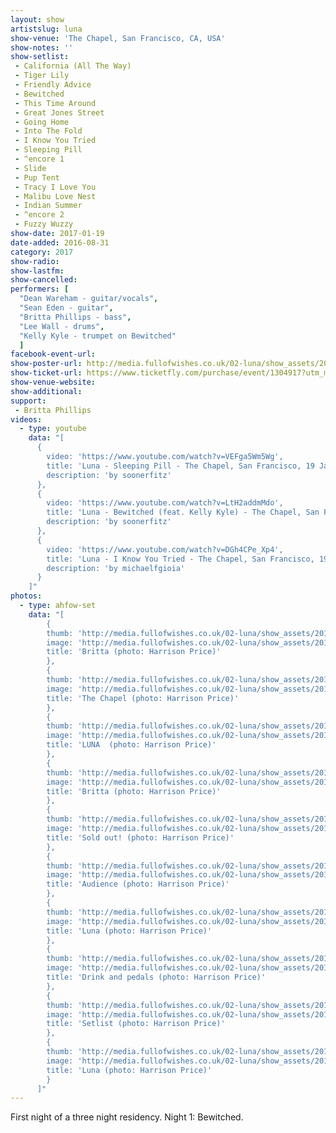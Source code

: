 ```yaml
---
layout: show
artistslug: luna
show-venue: 'The Chapel, San Francisco, CA, USA'
show-notes: ''
show-setlist: 
 - California (All The Way)
 - Tiger Lily
 - Friendly Advice
 - Bewitched
 - This Time Around
 - Great Jones Street
 - Going Home
 - Into The Fold
 - I Know You Tried
 - Sleeping Pill
 - ^encore 1
 - Slide
 - Pup Tent
 - Tracy I Love You
 - Malibu Love Nest
 - Indian Summer
 - ^encore 2
 - Fuzzy Wuzzy
show-date: 2017-01-19
date-added: 2016-08-31
category: 2017
show-radio: 
show-lastfm: 
show-cancelled: 
performers: [
  "Dean Wareham - guitar/vocals",
  "Sean Eden - guitar",
  "Britta Phillips - bass",
  "Lee Wall - drums",
  "Kelly Kyle - trumpet on Bewitched"
  ]
facebook-event-url: 
show-poster-url: http://media.fullofwishes.co.uk/02-luna/show_assets/2017-01/2017-01-luna-chapel-sf-poster.jpg
show-ticket-url: https://www.ticketfly.com/purchase/event/1304917?utm_medium=bks
show-venue-website: 
show-additional: 
support:
 - Britta Phillips
videos:
  - type: youtube
    data: "[
      { 
        video: 'https://www.youtube.com/watch?v=VEFga5Wm5Wg',
        title: 'Luna - Sleeping Pill - The Chapel, San Francisco, 19 January 2017',
        description: 'by soonerfitz'
      },
      {
        video: 'https://www.youtube.com/watch?v=LtH2addmMdo',
        title: 'Luna - Bewitched (feat. Kelly Kyle) - The Chapel, San Francisco, 19 January 2017',
        description: 'by soonerfitz'
      },
      {
        video: 'https://www.youtube.com/watch?v=DGh4CPe_Xp4',
        title: 'Luna - I Know You Tried - The Chapel, San Francisco, 19 January 2017',
        description: 'by michaelfgioia'
      }
    ]"
photos:
  - type: ahfow-set
    data: "[
        {
        thumb: 'http://media.fullofwishes.co.uk/02-luna/show_assets/2017-01-19/thumbs/2017-01-19-chapel-sf-harrison-price-001.jpg',
        image: 'http://media.fullofwishes.co.uk/02-luna/show_assets/2017-01-19/2017-01-19-chapel-sf-harrison-price-001.jpg',
        title: 'Britta (photo: Harrison Price)'
        },
        {
        thumb: 'http://media.fullofwishes.co.uk/02-luna/show_assets/2017-01-19/thumbs/2017-01-19-chapel-sf-harrison-price-002.jpg',
        image: 'http://media.fullofwishes.co.uk/02-luna/show_assets/2017-01-19/2017-01-19-chapel-sf-harrison-price-002.jpg',
        title: 'The Chapel (photo: Harrison Price)'
        },
        {
        thumb: 'http://media.fullofwishes.co.uk/02-luna/show_assets/2017-01-19/thumbs/2017-01-19-chapel-sf-harrison-price-003.jpg',
        image: 'http://media.fullofwishes.co.uk/02-luna/show_assets/2017-01-19/2017-01-19-chapel-sf-harrison-price-003.jpg',
        title: 'LUNA  (photo: Harrison Price)'
        },
        {
        thumb: 'http://media.fullofwishes.co.uk/02-luna/show_assets/2017-01-19/thumbs/2017-01-19-chapel-sf-harrison-price-004.jpg',
        image: 'http://media.fullofwishes.co.uk/02-luna/show_assets/2017-01-19/2017-01-19-chapel-sf-harrison-price-004.jpg',
        title: 'Britta (photo: Harrison Price)'
        },
        {
        thumb: 'http://media.fullofwishes.co.uk/02-luna/show_assets/2017-01-19/thumbs/2017-01-19-chapel-sf-harrison-price-005.jpg',
        image: 'http://media.fullofwishes.co.uk/02-luna/show_assets/2017-01-19/2017-01-19-chapel-sf-harrison-price-005.jpg',
        title: 'Sold out! (photo: Harrison Price)'
        },
        {
        thumb: 'http://media.fullofwishes.co.uk/02-luna/show_assets/2017-01-19/thumbs/2017-01-19-chapel-sf-harrison-price-006.jpg',
        image: 'http://media.fullofwishes.co.uk/02-luna/show_assets/2017-01-19/2017-01-19-chapel-sf-harrison-price-006.jpg',
        title: 'Audience (photo: Harrison Price)'
        },
        {
        thumb: 'http://media.fullofwishes.co.uk/02-luna/show_assets/2017-01-19/thumbs/2017-01-19-chapel-sf-harrison-price-007.jpg',
        image: 'http://media.fullofwishes.co.uk/02-luna/show_assets/2017-01-19/2017-01-19-chapel-sf-harrison-price-007.jpg',
        title: 'Luna (photo: Harrison Price)'
        },
        {
        thumb: 'http://media.fullofwishes.co.uk/02-luna/show_assets/2017-01-19/thumbs/2017-01-19-chapel-sf-harrison-price-008.jpg',
        image: 'http://media.fullofwishes.co.uk/02-luna/show_assets/2017-01-19/2017-01-19-chapel-sf-harrison-price-008.jpg',
        title: 'Drink and pedals (photo: Harrison Price)'
        },
        {
        thumb: 'http://media.fullofwishes.co.uk/02-luna/show_assets/2017-01-19/thumbs/2017-01-19-chapel-sf-harrison-price-009.jpg',
        image: 'http://media.fullofwishes.co.uk/02-luna/show_assets/2017-01-19/2017-01-19-chapel-sf-harrison-price-009.jpg',
        title: 'Setlist (photo: Harrison Price)'
        },
        {
        thumb: 'http://media.fullofwishes.co.uk/02-luna/show_assets/2017-01-19/thumbs/2017-01-19-chapel-sf-harrison-price-010.jpg',
        image: 'http://media.fullofwishes.co.uk/02-luna/show_assets/2017-01-19/2017-01-19-chapel-sf-harrison-price-010.jpg',
        title: 'Luna (photo: Harrison Price)'
        }
      ]"
---
```

First night of a three night residency. Night 1: Bewitched.
